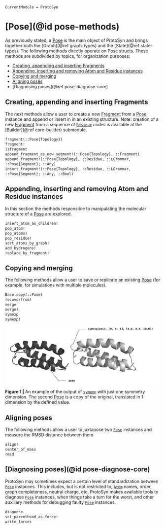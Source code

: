 ```@meta
CurrentModule = ProtoSyn
```

# [Pose](@id pose-methods)

As previously stated, a [Pose](@ref) is the main object of ProtoSyn and brings together both the [Graph](@ref graph-types) and the [State](@ref state-types). The following methods directly operate on [Pose](@ref) structs. These methods are subdivided by topics, for organization purposes:

+ [Creating, appending and inserting Fragments](@ref)
+ [Appending, inserting and removing Atom and Residue instances](@ref)
+ [Copying and merging](@ref)
+ [Aligning poses](@ref)
+ [Diagnosing poses](@ref pose-diagnose-core)

## Creating, appending and inserting Fragments

The next methods allow a user to create a new [Fragment](@ref) from a [Pose](@ref) instance and append or insert in in an existing structure. Note: creation of a new [Fragment](@ref) from a sequence of [`Residue`](@ref) _codes_ is available at the [Builder](@ref core-builder) submodule.

```@docs
fragment(::Pose{Topology})
fragment!
isfragment
append_fragment_as_new_segment!(::Pose{Topology}, ::Fragment)
append_fragment!(::Pose{Topology}, ::Residue, ::LGrammar, ::Pose{Segment}; ::Any)
insert_fragment!(::Pose{Topology}, ::Residue, ::LGrammar, ::Pose{Segment}; ::Any, ::Bool)
```

## Appending, inserting and removing Atom and Residue instances

In this section the methods responsible to manipulating the molecular structure of a [Pose](@ref) are explored.

```@docs
insert_atom_as_children!
pop_atom!
pop_atoms!
pop_residue!
sort_atoms_by_graph!
add_hydrogens!
replace_by_fragment!
```

## Copying and merging

The following methods allow a user to save or replicate an existing [Pose](@ref)
(for example, for simulations with multiple molecules).

```@docs
Base.copy(::Pose)
recoverfrom!
merge
merge!
symexp
symexp!
```

![ProtoSyn symexp](../../../assets/ProtoSyn-symexp.png)

**Figure 1 |** An example of the output of [`symexp`](@ref) with just one symmetry dimension. The second [Pose](@ref) is a copy of the original, translated in 1 dimension by the defined value.

## Aligning poses

The following methods allow a user to juxtapose two [`Pose`](@ref) instances and measure the RMSD distance between them.

```@docs
align!
center_of_mass
rmsd
```

## [Diagnosing poses](@id pose-diagnose-core)

ProtoSyn may sometimes expect a certain level of standardization between [`Pose`](@ref) instances. This includes, but is not restricted to, [`Atom`](@ref) names, order, graph completeness, neutral charge, etc. ProtoSyn makes available tools to diagnose [`Pose`](@ref) instances, when things take a turn for the worst, and other auxiliary methods for debugging faulty [`Pose`](@ref) instances.

```@docs
diagnose
set_parenthood_as_force!
write_forces
```